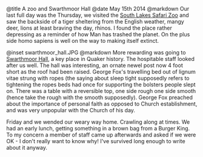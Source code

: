 @title		A zoo and Swarthmoor Hall
@date		May 15th 2014
@markdown
Our last full day was the Thursday, we visited the
[South Lakes Safari Zoo](https://www.southlakessafarizoo.com/) and saw the backside of a tiger sheltering
from the English weather, mangy deer, lions at least braving the day, rhinos.  I found the
place rather depressing as a reminder of how Man has trashed the planet.  On the plus side
homo sapiens is well on the way to making itself extinct.

@inset		swarthmoor_hall.JPG
@markdown
More rewarding was going to [Swarthmoor Hall](https://www.swarthmoorhall.co.uk/), a key place
in Quaker history.  The hospitable staff looked after us well.  The hall was interesting, an
ornate newel post now 4 foot short as the roof had been raised.  George Fox's travelling
bed out of lignum vitae strung with ropes (the saying about sleep tight supposedly refers to
tightening the ropes beds had once for supporting the bolsters people slept on.  There was
a table with a reversible top, one side rough one side smooth (hence take the rough with the
smooth supposedly).  George Fox preached about the importance of personal faith as opposed to
Church establishment, and was very unpopular with the Church of his day.

Friday and we wended our weary way home.  Crawling along at times.  We had an early lunch,
getting something in a brown bag from a Burger King.  To my concern a member of staff came up
afterwards and asked if we were OK - I don't really want to know why!  I've survived long
enough to write about it anyway.
